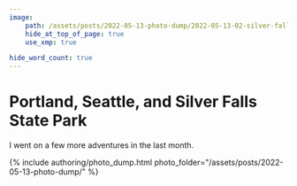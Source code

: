 ```yaml
---
image:
    path: /assets/posts/2022-05-13-photo-dump/2022-05-13-02-silver-falls/20220507-0011.jpeg
    hide_at_top_of_page: true
    use_xmp: true

hide_word_count: true
---
```


# Portland, Seattle, and Silver Falls State Park

I went on a few more adventures in the last month.

{% include authoring/photo_dump.html
    photo_folder="/assets/posts/2022-05-13-photo-dump/"
%}
